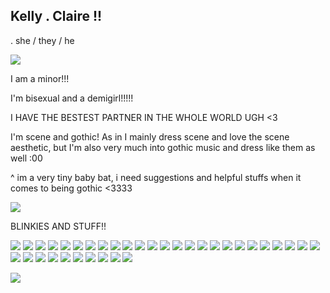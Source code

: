 ## Kelly . Claire !!
.  she / they / he

![](https://64.media.tumblr.com/2efd73694b356d26698fd5882fd45394/d1b13d10a3b57c68-cf/s400x600/369db98b537f2254e3d5c095a1812b044f2f1a7f.gifv)

I am a minor!!!

I'm bisexual and a demigirl!!!!!

I HAVE THE BESTEST PARTNER IN THE WHOLE WORLD UGH <3

I'm scene and gothic! As in I mainly dress scene and love the scene aesthetic, but I'm also very much into gothic music and dress like them as well :00

^ im a very tiny baby bat, i need suggestions and helpful stuffs when it comes to being gothic <3333

![](https://64.media.tumblr.com/6f06d07af1749a1355d8424d711a4aea/acc4beb83a44f0b1-7b/s250x400/33079ed1e277ff1acd2fe04c6371e66b6277fedf.gifv)

BLINKIES AND STUFF!!


![](https://64.media.tumblr.com/76b9c642ff63bffac94b9666b3ff3ec7/21317507f7352712-e4/s250x400/312f0bf0947d57a8a1d78515a9e839b525674966.pnj) ![](https://64.media.tumblr.com/05709a5f0eb47da30aee563c462a7338/21317507f7352712-4b/s100x200/7324b9651fc5c546142d791c39ff5201c274891b.webp) ![](https://64.media.tumblr.com/07ff324b9ea760b872e7786a450c5a4f/0d9c08ed8003adc6-f1/s100x200/d00e6a608e80f959b40045166618c6d52680f1a4.gifv) ![](https://64.media.tumblr.com/c02d96c4eb94311fd7f5288f0923e494/90c87e79a3a90476-cb/s100x200/f28628c9581489a6c4a65f36ab33de6217b8c495.gifv) ![](https://64.media.tumblr.com/e496114841373a8802a4a254b6f70236/430287f45c8133f7-ea/s100x200/d2d921aaa351a258bf7d481b62327f4a4f176f52.gifv) ![](https://64.media.tumblr.com/ea0d38b5644f3dbdfc869dde4aa56593/6adc6c8478d4d04c-31/s100x200/561c8af94a26b6b7c6bbffdcee535b5c8d3cd6f5.gifv) ![](https://64.media.tumblr.com/20655ccf6cbe1ba67de4e5b604b26c05/2be3d7b7e3b8925d-0d/s100x200/190d42a4550e0c6030cc246e1bb69b97349c4dfe.gifv) ![](https://64.media.tumblr.com/ecd590b3666e5008448300fc03f130a6/2be3d7b7e3b8925d-b5/s250x400/29970ecd249ed0fa480eeda1fddfff215accca10.pnj) ![](https://64.media.tumblr.com/b094d34f01387d8ddfd30602a3d99f8f/2be3d7b7e3b8925d-65/s100x200/0fccb7b12c211e05c8a0fb6a4f8dc42ab9ee35f3.gifv) ![](https://64.media.tumblr.com/03d8a90e8b6eca2dea8bd5f7edc18f5c/b574f4a39f7de4a6-99/s100x200/583b95e7c6c31c469eee815113c03c2e94eaa398.gifv) ![](https://64.media.tumblr.com/8bf6786d7ce614dd17f3c350d0fd7bd7/2be3d7b7e3b8925d-ea/s100x200/05570c493a0a475112cf63b6b4de1d91c25d098f.gifv) ![](https://64.media.tumblr.com/ec46fa3058e1a64c37e82d0f61c9ebea/2be3d7b7e3b8925d-54/s100x200/4d601bda031c059af83e8ca2635448350d231b97.pnj) ![](https://64.media.tumblr.com/191d0333ad0c1453c62df6389da2e800/f1413ef45abf2485-f6/s100x200/c7172184bae332c2e1628f38a8440e13edb3c2aa.pnj) ![](https://64.media.tumblr.com/cb2bd44416f96a181ff8594d2cee6eef/6f072ea04e7b6c72-15/s100x200/cdfda7c9c3bd9111a9960b562cdac6333c6be8b5.jpg) ![](https://64.media.tumblr.com/96e69a036b4c2e84a464fe9ad41ae495/6f072ea04e7b6c72-db/s100x200/2fc6d547fa9d516036636e8c3a2b57b88f892f0e.gifv) ![](https://64.media.tumblr.com/355668eb5fe9bd7c57523278fbb0798b/67e8e56a4c66369c-74/s100x200/b3c420b0b207b484d6479c3fff6e2837b9eebc5d.pnj) ![](https://64.media.tumblr.com/a9d6c3f510df629f63b5cf4331601bfb/67e8e56a4c66369c-65/s250x400/a64885e43374cb47ea7506d0ebfdef616770d787.gifv)
![](https://64.media.tumblr.com/91a774b6ba43efb7ebb61957b96d20af/ace909eab8f4c5c9-1c/s250x400/966dfcbb1575f72d1547719a4f1ff6151c2a8387.gifv) ![](https://64.media.tumblr.com/4eb4a5beaee5f845831b53377cf53fc2/ace909eab8f4c5c9-31/s250x400/bb81ec538bf8fd1f514db080fafdffb5941dcabd.gifv) ![](https://64.media.tumblr.com/ec3163d2e3298f1e1979a0a8f6b8bd4b/ace909eab8f4c5c9-04/s250x400/b59e7b3a0d2b6f3ca040e735a8faa8b4a925d089.gifv) ![](https://64.media.tumblr.com/3766ae7deafc12bf6f17538f099bdf90/ace909eab8f4c5c9-a1/s250x400/01f9f7a5c8ae69eddec8457c13a2a050aa59b2e4.gifv) ![](https://64.media.tumblr.com/289fe39a190bca7f32b8465fa91803fd/692bf70aefc8b3b6-f4/s250x400/8e0b4e0d3ada312ada3f8c02a2826045964f56e6.gifv) ![](https://64.media.tumblr.com/6050b8f0a63dc7a558f412a52adb016e/692bf70aefc8b3b6-77/s250x400/33a2a4c12a74e738104d43649bb009073ba08657.gifv) ![](https://64.media.tumblr.com/7cfbf60123c0598705d1865b6bdd1ec9/692bf70aefc8b3b6-3f/s250x400/8c55f58f01c00af58875a95c2cd772ac59be4bc0.gifv) ![](https://64.media.tumblr.com/4df8e1e74c9f91660b8fdc7349469afc/692bf70aefc8b3b6-79/s250x400/4990575dcd5b5598511c128487f8229ff02659e1.gifv) ![](https://64.media.tumblr.com/f455761c98d2560cfa4a198d7679a105/d0eb9ed0074d9ed4-61/s250x400/6261928bb8c0fb53e90b94614876a9af427d1734.gifv) ![](https://64.media.tumblr.com/7b11cb056db7689f15b26526c50e0e74/d0eb9ed0074d9ed4-6d/s250x400/69ca23c880728d4c8b20f0fbcc8deccbc67a4c7a.gifv) ![](https://64.media.tumblr.com/909b9fd0e741ae30d8d2acfd7622fef6/d0eb9ed0074d9ed4-f8/s400x600/44ad99571418477c4a22c97cb8919ef440abcfd8.gifv) ![](https://64.media.tumblr.com/2f3dda07b57e50f070b7466219a5589d/d0eb9ed0074d9ed4-fb/s250x400/ba731a1bd32447260e246e46a346efff111e8ff7.gifv) ![](https://64.media.tumblr.com/be120e96766f620e6a9ca4f94a177812/d0eb9ed0074d9ed4-ab/s250x400/00655b8270143ea7b18b79b1283702b07b95409f.gifv) ![](https://64.media.tumblr.com/d6f56795f126aa0576cf28c9b78021e4/d0eb9ed0074d9ed4-89/s250x400/345b453834597d5a6d80ae821c48faa6935fee8b.gifv) ![](https://64.media.tumblr.com/53d9bc19e85cb0abcac099eb73327df0/1fd6f0e8f6a6ecad-40/s250x400/45c2d10ab6896026db750088486ea773ad802da0.gifv) ![](https://64.media.tumblr.com/3a5ed69b1ea885416485f11110d8997f/1fd6f0e8f6a6ecad-b7/s250x400/53505a5c1d7fe6db7efef6787f2fd8997b37f2b8.gifv) ![](https://64.media.tumblr.com/45c7fc2e96b91f7d57d7e91c5905763c/1fd6f0e8f6a6ecad-c5/s250x400/27b4c42ac02e2ad61a8e31a3abf7e3447934e8d7.gifv) ![](https://64.media.tumblr.com/cacb34bd7059e2fd3fbc212b70f83ed0/1fd6f0e8f6a6ecad-66/s250x400/467928ec7561d163fc98680b9c2647ebc41ff686.gifv) 

![](https://64.media.tumblr.com/efccb0fafcb7eb52cb761d68badc287a/fa93456f6f1ade5b-80/s640x960/13abba21a5ee205f3bf304e6aada3e27bf6bbfd8.gifv)
